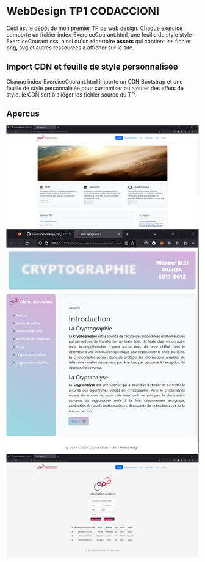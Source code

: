 # WebDesign TP1 CODACCIONI

Ceci est le dépôt de mon premier TP de web design.
Chaque exercice comporte un fichier index-ExerciceCourant.html, une feuille de style style-ExerciceCourant.css, ainsi qu'un répertoire **assets** qui contient les fichier png, svg et autres ressources à afficher sur le site.

## Import CDN et feuille de style personnalisée

Chaque index-ExerciceCourant.html importe un CDN Bootstrap et une feuille de style personnalisée pour customiser ou ajouter des effets de style. le CDN sert à alléger les fichier source du TP.

## Apercus

![Apercu de l'exercice 1](/Screenshots/Ex1.png)
![Apercu de l'exercice 2](/Screenshots/Ex2(1).png)
![Apercu de l'exercice 3](/Screenshots/Ex3.png)
